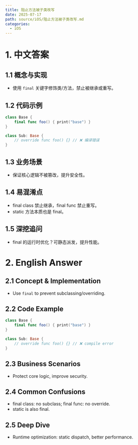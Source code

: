 ```yaml
---
title: 阻止方法被子类改写
date: 2025-07-17
path: source/iOS/阻止方法被子类改写.md
categories:
  - iOS
---
```


# 1. 中文答案

## 1.1 概念与实现
- 使用 `final` 关键字修饰类/方法，禁止被继承或重写。

## 1.2 代码示例
```swift
class Base {
    final func foo() { print("base") }
}

class Sub: Base {
    // override func foo() {} // ❌ 编译错误
}
```

## 1.3 业务场景
- 保证核心逻辑不被篡改，提升安全性。

## 1.4 易混淆点
- final class 禁止继承，final func 禁止重写。
- static 方法本质也是 final。

## 1.5 深挖追问
- final 的运行时优化？可静态派发，提升性能。

# 2. English Answer

## 2.1 Concept & Implementation
- Use `final` to prevent subclassing/overriding.

## 2.2 Code Example
```swift
class Base {
    final func foo() { print("base") }
}

class Sub: Base {
    // override func foo() {} // ❌ compile error
}
```

## 2.3 Business Scenarios
- Protect core logic, improve security.

## 2.4 Common Confusions
- final class: no subclass; final func: no override.
- static is also final.

## 2.5 Deep Dive
- Runtime optimization: static dispatch, better performance.
